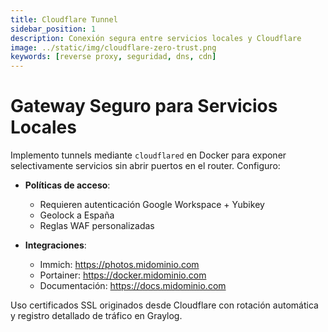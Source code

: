 ```yaml
---
title: Cloudflare Tunnel
sidebar_position: 1
description: Conexión segura entre servicios locales y Cloudflare
image: ../static/img/cloudflare-zero-trust.png
keywords: [reverse proxy, seguridad, dns, cdn]
---
```


# Gateway Seguro para Servicios Locales

Implemento tunnels mediante `cloudflared` en Docker para exponer selectivamente servicios sin abrir puertos en el router. Configuro:

- **Políticas de acceso**: 
  - Requieren autenticación Google Workspace + Yubikey
  - Geolock a España
  - Reglas WAF personalizadas

- **Integraciones**:
  - Immich: https://photos.midominio.com
  - Portainer: https://docker.midominio.com
  - Documentación: https://docs.midominio.com

Uso certificados SSL originados desde Cloudflare con rotación automática y registro detallado de tráfico en Graylog.